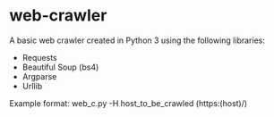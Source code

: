 # web-crawler
 A basic web crawler created in Python 3
 using the following libraries:
* Requests
* Beautiful Soup (bs4)
* Argparse
* Urllib

Example format:
	web_c.py -H host_to_be_crawled (https:(host)/)
